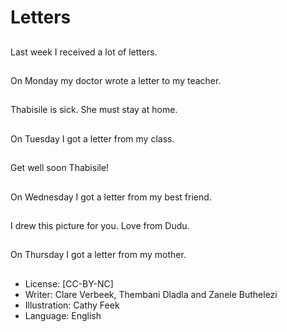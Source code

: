 # Letters

##
Last week I received a
lot of letters.

##
On Monday my doctor
wrote a letter to my
teacher.

##
Thabisile is sick. She
must stay at home.

##
On Tuesday I got a
letter from my class.

##
Get well soon Thabisile!

##
On Wednesday I got a
letter from my best
friend.

##
I drew this picture for
you. Love from Dudu.

##
On Thursday I got a
letter from my mother.

##
* License: [CC-BY-NC]
* Writer: Clare Verbeek, Thembani Dladla and Zanele Buthelezi
* Illustration: Cathy Feek
* Language: English
